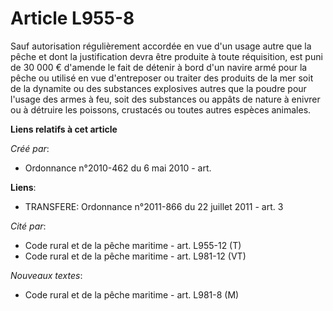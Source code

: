 # Article L955-8

Sauf autorisation régulièrement accordée en vue d'un usage autre que la pêche et dont la justification devra être produite à
toute réquisition, est puni de 30 000 € d'amende le fait de détenir à bord d'un navire armé pour la pêche ou utilisé en vue
d'entreposer ou traiter des produits de la mer soit de la dynamite ou des substances explosives autres que la poudre pour
l'usage des armes à feu, soit des substances ou appâts de nature à enivrer ou à détruire les poissons, crustacés ou toutes
autres espèces animales.

**Liens relatifs à cet article**

_Créé par_:

  - Ordonnance n°2010-462 du 6 mai 2010 - art.

**Liens**:

  - TRANSFERE: Ordonnance n°2011-866 du 22 juillet 2011 - art. 3

_Cité par_:

  - Code rural et de la pêche maritime - art. L955-12 (T)
  - Code rural et de la pêche maritime - art. L981-12 (VT)

_Nouveaux textes_:

  - Code rural et de la pêche maritime - art. L981-8 (M)
